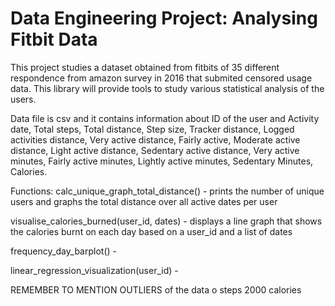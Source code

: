 # Data Engineering Project: Analysing Fitbit Data

This project studies a dataset obtained from fitbits of 35 different respondence from amazon survey in 2016 that submited censored usage data. This library will provide tools to study various statistical analysis of the users.

Data file is csv and it contains information about ID of the user and Activity date, Total steps, Total distance, Step size, Tracker distance, Logged activities distance, Very active distance, Fairly active, Moderate active distance, Light active distance, Sedentary active distance, Very active minutes, Fairly active minutes, Lightly active minutes, Sedentary Minutes, Calories. 

Functions: 
calc_unique_graph_total_distance() - prints the number of unique users and graphs the total distance over all active dates per user

visualise_calories_burned(user_id, dates) - displays a line graph that shows the calories burnt on each day based on a user_id and a list of dates

frequency_day_barplot() - 

linear_regression_visualization(user_id) - 


REMEMBER TO MENTION OUTLIERS of the data o steps 2000 calories